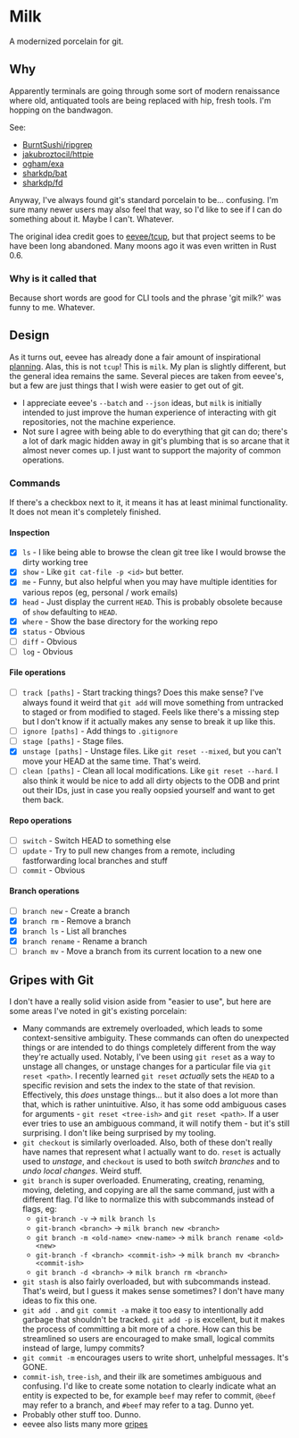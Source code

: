 # Milk

A modernized porcelain for git.

## Why

Apparently terminals are going through some sort of modern renaissance where
old, antiquated tools are being replaced with hip, fresh tools. I'm hopping on
the bandwagon.

See:

* [BurntSushi/ripgrep](https://github.com/BurntSushi/ripgrep)
* [jakubroztocil/httpie](https://github.com/jakubroztocil/httpie)
* [ogham/exa](https://github.com/ogham/exa)
* [sharkdp/bat](https://github.com/sharkdp/bat)
* [sharkdp/fd](https://github.com/sharkdp/fd)


Anyway, I've always found git's standard porcelain to be... confusing. I'm sure
many newer users may also feel that way, so I'd like to see if I can do
something about it. Maybe I can't. Whatever.

The original idea credit goes to [eevee/tcup](https://github.com/eevee/tcup),
but that project seems to be have been long abandoned. Many moons ago it was
even written in Rust 0.6.

### Why is it called that

Because short words are good for CLI tools and the phrase 'git milk?' was
funny to me. Whatever.

## Design

As it turns out, eevee has already done a fair amount of inspirational
[planning](https://github.com/eevee/tcup/wiki/Planning). Alas, this is not
`tcup`! This is `milk`. My plan is slightly different, but the general idea
remains the same. Several pieces are taken from eevee's, but a few are just
things that I wish were easier to get out of git.

* I appreciate eevee's `--batch` and `--json` ideas, but `milk` is initially
  intended to just improve the human experience of interacting with git
  repositories, not the machine experience.
* Not sure I agree with being able to do everything that git can do; there's a
  lot of dark magic hidden away in git's plumbing that is so arcane that it
  almost never comes up. I just want to support the majority of common
  operations.

### Commands

If there's a checkbox next to it, it means it has at least minimal
functionality. It does not mean it's completely finished.

#### Inspection

* [x] `ls` - I like being able to browse the clean git tree like I would browse the
  dirty working tree
* [x] `show` - Like `git cat-file -p <id>` but better.
* [x] `me` - Funny, but also helpful when you may have multiple identities for
  various repos (eg, personal / work emails)
* [x] `head` - Just display the current `HEAD`. This is probably obsolete because of
  `show` defaulting to `HEAD`.
* [x] `where` - Show the base directory for the working repo
* [x] `status` - Obvious
* [ ] `diff` - Obvious
* [ ] `log` - Obvious

#### File operations

* [ ] `track [paths]` - Start tracking things? Does this make sense? I've always
  found it weird that `git add` will move something from untracked to staged or
  from modified to staged. Feels like there's a missing step but I don't know
  if it actually makes any sense to break it up like this.
* [ ] `ignore [paths]` - Add things to `.gitignore`
* [ ] `stage [paths]` - Stage files.
* [x] `unstage [paths]` - Unstage files. Like `git reset --mixed`, but you can't
  move your HEAD at the same time. That's weird.
* [ ] `clean [paths]` - Clean all local modifications. Like `git reset --hard`. I
  also think it would be nice to add all dirty objects to the ODB and print out
  their IDs, just in case you really oopsied yourself and want to get them
  back.

#### Repo operations

* [ ] `switch` - Switch HEAD to something else
* [ ] `update` - Try to pull new changes from a remote, including
  fastforwarding local branches and stuff
* [ ] `commit` - Obvious

#### Branch operations

* [ ] `branch new` - Create a branch
* [x] `branch rm` - Remove a branch
* [x] `branch ls` - List all branches
* [x] `branch rename` - Rename a branch
* [ ] `branch mv` - Move a branch from its current location to a new one

## Gripes with Git

I don't have a really solid vision aside from "easier to use", but here are
some areas I've noted in git's existing porcelain:

* Many commands are extremely overloaded, which leads to some context-sensitive
  ambiguity. These commands can often do unexpected things or are intended to
  do things completely different from the way they're actually used. Notably,
  I've been using `git reset` as a way to unstage all changes, or unstage
  changes for a particular file via `git reset <path>`. I recently learned
  `git reset` *actually* sets the `HEAD` to a specific revision and sets the
  index to the state of that revision. Effectively, this *does* unstage
  things... but it also does a lot more than that, which is rather unintuitive.
  Also, it has some odd ambiguous cases for arguments - `git reset <tree-ish>`
  and `git reset <path>`. If a user ever tries to use an ambiguous command, it
  will notify them - but it's still surprising. I don't like being surprised by
  my tooling.
* `git checkout` is similarly overloaded. Also, both of these don't really have
  names that represent what I actually want to do. `reset` is actually used to
  *unstage*, and `checkout` is used to both *switch branches* and to *undo
  local changes*. Weird stuff.
* `git branch` is super overloaded. Enumerating, creating, renaming, moving,
  deleting, and copying are all the same command, just with a different flag.
  I'd like to normalize this with subcommands instead of flags, eg:
  * `git-branch -v` -> `milk branch ls`
  * `git-branch <branch>` -> `milk branch new <branch>`
  * `git branch -m <old-name> <new-name>` -> `milk branch rename <old> <new>`
  * `git-branch -f <branch> <commit-ish>` -> `milk branch mv <branch> <commit-ish>`
  * `git branch -d <branch>` -> `milk branch rm <branch>`
* `git stash` is also fairly overloaded, but with subcommands instead. That's
  weird, but I guess it makes sense sometimes? I don't have many ideas to fix
  this one.
* `git add .` and `git commit -a` make it too easy to intentionally add garbage
  that shouldn't be tracked. `git add -p` is excellent, but it makes the
  process of committing a bit more of a chore. How can this be streamlined so
  users are encouraged to make small, logical commits instead of large, lumpy
  commits?
* `git commit -m` encourages users to write short, unhelpful messages. It's
  GONE.
* `commit-ish`, `tree-ish`, and their ilk are sometimes ambiguous and
  confusing. I'd like to create some notation to clearly indicate what an
  entity is expected to be, for example `beef` may refer to commit, `@beef` may
  refer to a branch, and `#beef` may refer to a tag. Dunno yet.
* Probably other stuff too. Dunno.
* eevee also lists many more [gripes](https://github.com/eevee/tcup/wiki/Git-gripes)
